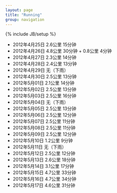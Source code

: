 ```yaml
---
layout: page
title: "Running"
group: navigation
---
```

{% include JB/setup %}

* 2012年4月25日 2.6公里 15分钟
* 2012年4月26日 4.8公里 30分钟 + 0.8公里 4分钟
* 2012年4月27日 2.3公里 14分钟
* 2012年4月28日 2.4公里 13分钟
* 2012年4月29日 无（下雨）
* 2012年4月30日 2.5公里 13分钟
* 2012年5月01日 2.1公里 14分钟
* 2012年5月02日 2.5公里 13分钟
* 2012年5月03日 2.5公里 16分钟
* 2012年5月04日 无（下雨）
* 2012年5月05日 2.5公里 13分钟
* 2012年5月06日 2.5公里 12分钟
* 2012年5月07日 2.5公里 11分钟
* 2012年5月08日 2.5公里 11分钟
* 2012年5月09日 2.5公里 12分钟
* 2012年5月10日 1.2公里 9分钟
* 2012年5月11日 无（下雨）
* 2012年5月12日 2.5公里 12分钟
* 2012年5月13日 2.6公里 18分钟
* 2012年5月14日 3.1公里 17分钟
* 2012年5月15日 4.7公里 33分钟
* 2012年5月16日 4.7公里 34分钟
* 2012年5月17日 4.6公里 31分钟

